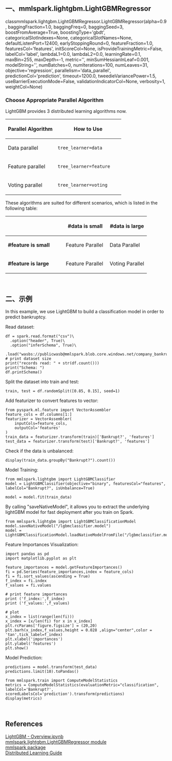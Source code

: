 ## 一、mmlspark.lightgbm.LightGBMRegressor
classmmlspark.lightgbm.LightGBMRegressor.LightGBMRegressor(alpha=0.9, baggingFraction=1.0, baggingFreq=0, baggingSeed=3, boostFromAverage=True, boostingType='gbdt', categoricalSlotIndexes=None, categoricalSlotNames=None, defaultListenPort=12400, earlyStoppingRound=0, featureFraction=1.0, featuresCol='features', initScoreCol=None, isProvideTrainingMetric=False, labelCol='label', lambdaL1=0.0, lambdaL2=0.0, learningRate=0.1, maxBin=255, maxDepth=-1, metric='', minSumHessianInLeaf=0.001, modelString='', numBatches=0, numIterations=100, numLeaves=31, objective='regression', parallelism='data_parallel', predictionCol='prediction', timeout=1200.0, tweedieVariancePower=1.5, useBarrierExecutionMode=False, validationIndicatorCol=None, verbosity=1, weightCol=None)

### Choose Appropriate Parallel Algorithm
LightGBM provides 3 distributed learning algorithms now.
<table class="docutils align-default">
<colgroup>
<col style="width: 43%" />
<col style="width: 57%" />
</colgroup>
<thead>
<tr class="row-odd"><th class="head"><p>Parallel Algorithm</p></th>
<th class="head"><p>How to Use</p></th>
</tr>
</thead>
<tbody>
<tr class="row-even"><td><p>Data parallel</p></td>
<td><p><code class="docutils literal notranslate"><span class="pre">tree_learner=data</span></code></p></td>
</tr>
<tr class="row-odd"><td><p>Feature parallel</p></td>
<td><p><code class="docutils literal notranslate"><span class="pre">tree_learner=feature</span></code></p></td>
</tr>
<tr class="row-even"><td><p>Voting parallel</p></td>
<td><p><code class="docutils literal notranslate"><span class="pre">tree_learner=voting</span></code></p></td>
</tr>
</tbody>
</table>

These algorithms are suited for different scenarios, which is listed in the following table:
<table class="docutils align-default">
<colgroup>
<col style="width: 41%" />
<col style="width: 31%" />
<col style="width: 28%" />
</colgroup>
<thead>
<tr class="row-odd"><th class="head"></th>
<th class="head"><p>#data is small</p></th>
<th class="head"><p>#data is large</p></th>
</tr>
</thead>
<tbody>
<tr class="row-even"><td><p><strong>#feature is small</strong></p></td>
<td><p>Feature Parallel</p></td>
<td><p>Data Parallel</p></td>
</tr>
<tr class="row-odd"><td><p><strong>#feature is large</strong></p></td>
<td><p>Feature Parallel</p></td>
<td><p>Voting Parallel</p></td>
</tr>
</tbody>
</table>

&nbsp;
## 二、示例
In this example, we use LightGBM to build a classification model in order to predict bankruptcy.

Read dataset:
```
df = spark.read.format("csv")\
  .option("header", True)\
  .option("inferSchema", True)\
  .load("wasbs://publicwasb@mmlspark.blob.core.windows.net/company_bankruptcy_prediction_data.csv")
# print dataset size
print("records read: " + str(df.count()))
print("Schema: ")
df.printSchema()
```
Split the dataset into train and test:
```
train, test = df.randomSplit([0.85, 0.15], seed=1)
```
Add featurizer to convert features to vector:
```
from pyspark.ml.feature import VectorAssembler
feature_cols = df.columns[1:]
featurizer = VectorAssembler(
    inputCols=feature_cols,
    outputCol='features'
)
train_data = featurizer.transform(train)['Bankrupt?', 'features']
test_data = featurizer.transform(test)['Bankrupt?', 'features']
```
Check if the data is unbalanced:
```
display(train_data.groupBy("Bankrupt?").count())
```
Model Training:
```
from mmlspark.lightgbm import LightGBMClassifier
model = LightGBMClassifier(objective="binary", featuresCol="features", labelCol="Bankrupt?", isUnbalance=True)
```
```
model = model.fit(train_data)
```
By calling "saveNativeModel", it allows you to extract the underlying lightGBM model for fast deployment after you train on Spark.
```
from mmlspark.lightgbm import LightGBMClassificationModel
model.saveNativeModel("/lgbmclassifier.model")
model = LightGBMClassificationModel.loadNativeModelFromFile("/lgbmclassifier.model")
```
Feature Importances Visualization:
```
import pandas as pd
import matplotlib.pyplot as plt

feature_importances = model.getFeatureImportances()
fi = pd.Series(feature_importances,index = feature_cols)
fi = fi.sort_values(ascending = True)
f_index = fi.index
f_values = fi.values
 
# print feature importances 
print ('f_index:',f_index)
print ('f_values:',f_values)

# plot
x_index = list(range(len(fi)))
x_index = [x/len(fi) for x in x_index]
plt.rcParams['figure.figsize'] = (20,20)
plt.barh(x_index,f_values,height = 0.028 ,align="center",color = 'tan',tick_label=f_index)
plt.xlabel('importances')
plt.ylabel('features')
plt.show()
```
Model Prediction:
```
predictions = model.transform(test_data)
predictions.limit(10).toPandas()
```
```
from mmlspark.train import ComputeModelStatistics
metrics = ComputeModelStatistics(evaluationMetric="classification", labelCol='Bankrupt?', scoredLabelsCol='prediction').transform(predictions)
display(metrics)
```

&nbsp;
## References
[LightGBM - Overview.ipynb](https://github.com/Azure/mmlspark/blob/master/notebooks/samples/LightGBM%20-%20Overview.ipynb)   
[mmlspark.lightgbm.LightGBMRegressor module](https://mmlspark.blob.core.windows.net/docs/1.0.0-rc1/pyspark/mmlspark.lightgbm.html#module-mmlspark.lightgbm.LightGBMRegressor)   
[mmlspark package](https://mmlspark.blob.core.windows.net/docs/1.0.0-rc3/pyspark/mmlspark.html#module-mmlspark)    
[Distributed Learning Guide](https://lightgbm.readthedocs.io/en/latest/Parallel-Learning-Guide.html)
